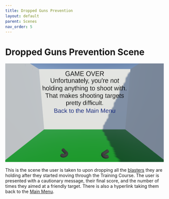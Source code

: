 ```yaml
---
title: Dropped Guns Prevention
layout: default
parent: Scenes
nav_order: 5
---
```


# Dropped Guns Prevention Scene

![](../SceneImages/DroppedBlasters.png)

This is the scene the user is taken to upon dropping all the [blasters](../prefabs.html#blaster) they are holding after they started moving through the Training Course. The user is presented with a cautionary message, their final score, and the number of times they aimed at a friendly target. There is also a hyperlink taking them back to the [Main Menu](./Scenes/mainMenu.html).
